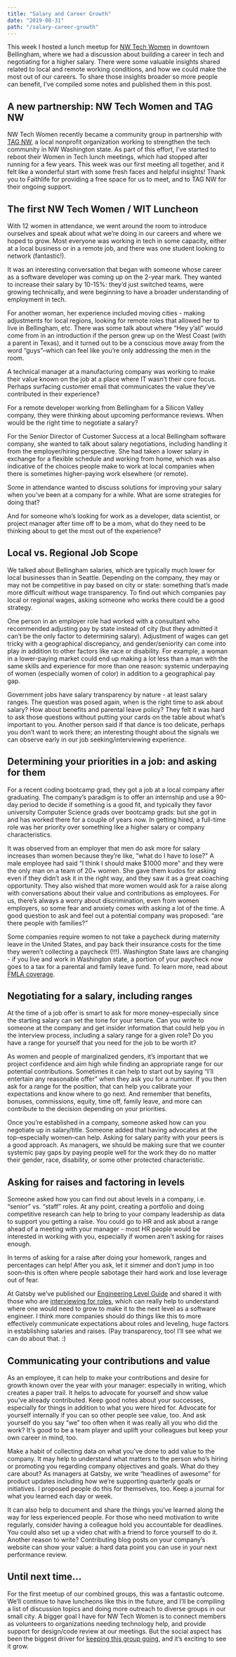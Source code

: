 ```yaml
---
title: "Salary and Career Growth"
date: "2019-08-31"
path: "/salary-career-growth"
---
```


This week I hosted a lunch meetup for [NW Tech Women](https://meetup.com/NW-Tech-Women) in downtown Bellingham, where we had a discussion about building a career in tech and negotiating for a higher salary. There were some valuable insights shared related to local and remote working conditions, and how we could make the most out of our careers. To share those insights broader so more people can benefit, I’ve compiled some notes and published them in this post.

## A new partnership: NW Tech Women and TAG NW

NW Tech Women recently became a community group in partnership with [TAG NW](https://www.tagnw.org/what-we-do/), a local nonprofit organization working to strengthen the tech community in NW Washington state. As part of this effort, I’ve started to reboot their Women in Tech lunch meetings, which had stopped after running for a few years. This week was our first meeting all together, and it felt like a wonderful start with some fresh faces and helpful insights! Thank you to Faithlife for providing a free space for us to meet, and to TAG NW for their ongoing support.

## The first NW Tech Women / WIT Luncheon

With 12 women in attendance, we went around the room to introduce ourselves and speak about what we’re doing in our careers and where we hoped to grow. Most everyone was working in tech in some capacity, either at a local business or in a remote job, and there was one student looking to network (fantastic!).

It was an interesting conversation that began with someone whose career as a software developer was coming up on the 2-year mark. They wanted to increase their salary by 10-15%: they’d just switched teams, were growing technically, and were beginning to have a broader understanding of employment in tech.

For another woman, her experience included moving cities - making adjustments for local regions, looking for remote roles that allowed her to live in Bellingham, etc. There was some talk about where “Hey y’all” would come from in an introduction if the person grew up on the West Coast (with a parent in Texas), and it turned out to be a conscious move away from the word “guys”–which can feel like you’re only addressing the men in the room. 

A technical manager at a manufacturing company was working to make their value known on the job at a place where IT wasn’t their core focus. Perhaps surfacing customer email that communicates the value they’ve contributed in their experience?

For a remote developer working from Bellingham for a Silicon Valley company, they were thinking about upcoming performance reviews. When would be the right time to negotiate a salary? 

For the Senior Director of Customer Success at a local Bellingham software company, she wanted to talk about salary negotiations, including handling it from the employer/hiring perspective. She had taken a lower salary in exchange for a flexible schedule and working from home, which was also indicative of the choices people make to work at local companies when there is sometimes higher-paying work elsewhere (or remote).

Some in attendance wanted to discuss solutions for improving your salary when you’ve been at a company for a while. What are some strategies for doing that?

And for someone who’s looking for work as a developer, data scientist, or project manager after time off to be a mom, what do they need to be thinking about to get the most out of the experience?

## Local vs. Regional Job Scope

We talked about Bellingham salaries, which are typically much lower for local businesses than in Seattle. Depending on the company, they may or may not be competitive in pay based on city or state: something that’s made more difficult without wage transparency. To find out which companies pay local or regional wages, asking someone who works there could be a good strategy. 

One person in an employer role had worked with a consultant who recommended adjusting pay by state instead of city (but they admitted it can’t be the only factor to determining salary). Adjustment of wages can get tricky with a geographical discrepancy, and gender/seniority can come into play in addition to other factors like race or disability. For example, a woman in a lower-paying market could end up making a lot less than a man with the same skills and experience for more than one reason: systemic underpaying of women (especially women of color) in addition to a geographical pay gap.

Government jobs have salary transparency by nature - at least salary ranges. The question was posed again, when is the right time to ask about salary? How about benefits and parental leave policy? They felt it was hard to ask those questions without putting your cards on the table about what’s important to you. Another person said if that dance is too delicate, perhaps you don’t want to work there; an interesting thought about the signals we can observe early in our job seeking/interviewing experience.

## Determining your priorities in a job: and asking for them

For a recent coding bootcamp grad, they got a job at a local company after graduating. The company’s paradigm is to offer an internship and use a 90-day period to decide if something is a good fit, and typically they favor university Computer Science grads over bootcamp grads: but she got in and has worked there for a couple of years now. In getting hired, a full-time role was her priority over something like a higher salary or company characteristics.

It was observed from an employer that men do ask more for salary increases than women because they’re like, “what do I have to lose?” A male employee had said “I think I should make $1000 more” and they were the only man on a team of 20+ women. She gave them kudos for asking even if they didn’t ask it in the right way, and they saw it as a great coaching opportunity. They also wished that more women would ask for a raise along with conversations about their value and contributions as employees. For us, there’s always a worry about discrimination, even from women employers, so some fear and anxiety comes with asking a lot of the time. A good question to ask and feel out a potential company was proposed: “are there people with families?”

Some companies require women to not take a paycheck during maternity leave in the United States, and pay back their insurance costs for the time they weren’t collecting a paycheck (!!!). Washington State laws are changing - if you live and work in Washington state, a portion of your paycheck now goes to a tax for a parental and family leave fund. To learn more, read about [FMLA coverage](https://www.lni.wa.gov/WorkplaceRights/LeaveBenefits/FamilyCare/LawsPolicies/FamilyLeave/default.asp).

## Negotiating for a salary, including ranges

At the time of a job offer is smart to ask for more money–especially since the starting salary can set the tone for your tenure. Can you write to someone at the company and get insider information that could help you in the interview process, including a salary range for a given role? Do you have a range for yourself that you need for the job to be worth it?

As women and people of marginalized genders, it’s important that we project confidence and aim high while finding an appropriate range for our potential contributions. Sometimes it can help to start out by saying “I’ll entertain any reasonable offer” when they ask you for a number. If you then ask for a range for the position, that can help you calibrate your expectations and know where to go next. And remember that benefits, bonuses, commissions, equity, time off, family leave, and more can contribute to the decision depending on your priorities.

Once you’re established in a company, someone asked how can you negotiate up in salary/title. Someone added that having advocates at the top–especially women–can help. Asking for salary parity with your peers is a good approach. As managers, we should be making sure that we counter systemic pay gaps by paying people well for the work they do no matter their gender, race, disability, or some other protected characteristic.

## Asking for raises and factoring in levels

Someone asked how you can find out about levels in a company, i.e. “senior” vs. “staff” roles. At any point, creating a portfolio and doing competitive research can help to bring to your company leadership as data to support you getting a raise. You could go to HR and ask about a range ahead of a meeting with your manager - most HR people would be interested in working with you, especially if women aren't asking for raises enough. 

In terms of asking for a raise after doing your homework, ranges and percentages can help! After you ask, let it simmer and don’t jump in too soon–this is often where people sabotage their hard work and lose leverage out of fear. 

At Gatsby we’ve published our [Engineering Level Guide](https://docs.google.com/spreadsheets/d/11bLD1NcMy6qeJrM_9e56YYiiYrKd9Ae5ozRC1xdMLTE/edit#gid=0) and shared it with those who are [interviewing for roles](https://gatsbyjs.com/careers), which can really help to understand where one would need to grow to make it to the next level as a software engineer. I think more companies should do things like this to more effectively communicate expectations about roles and leveling, huge factors in establishing salaries and raises. (Pay transparency, too! I’ll see what we can do about that. :)

## Communicating your contributions and value

As an employee, it can help to make your contributions and desire for growth known over the year with your manager: especially in writing, which creates a paper trail. It helps to advocate for yourself and show value you’ve already contributed. Keep good notes about your successes, especially for things in addition to what you were hired for. Advocate for yourself internally if you can so other people see value, too. And ask yourself do you say “we” too often when it was really all you who did the work? It's good to be a team player and uplift your colleagues but keep your own career in mind, too.

Make a habit of collecting data on what you've done to add value to the company. It may help to understand what matters to the person who’s hiring or promoting you regarding company objectives and goals. What do they care about? As managers at Gatsby, we write “headlines of awesome” for product updates including how we’re supporting quarterly goals or initiatives. I proposed people do this for themselves, too. Keep a journal for what you learned each day or week. 

It can also help to document and share the things you’ve learned along the way for less experienced people. For those who need motivation to write regularly, consider having a colleague hold you accountable for deadlines. You could also set up a video chat with a friend to force yourself to do it. Another reason to write? Contributing blog posts on your company’s website can show your value: a hard data point you can use in your next performance review.

## Until next time...

For the first meetup of our combined groups, this was a fantastic outcome. We’ll continue to have luncheons like this in the future, and I’ll be compiling a list of discussion topics and doing more outreach to diverse groups in our small city. A bigger goal I have for NW Tech Women is to connect members as volunteers to organizations needing technology help, and provide support for design/code review at our meetings. But the social aspect has been the biggest driver for [keeping this group going](/great-leadership-gatsby-and-girl-develop-it#Turning-a-disappointing-outcome-into-better-opportunities), and it’s exciting to see it grow.












